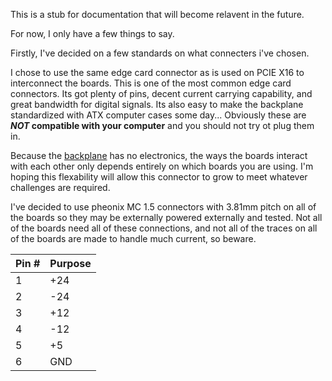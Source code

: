 This is a stub for documentation that will become relavent in the future.

For now, I only have a few things to say.

Firstly, I've decided on a few standards on what connecters i've chosen.

I chose to use the same edge card connector as is used on PCIE X16 to interconnect the boards. This is one of the most common edge card connectors. Its got plenty of pins, decent current carrying capability, and great bandwidth for digital signals. Its also easy to make the backplane standardized with ATX computer cases some day... Obviously these are ***NOT* compatible with your computer** and you should not try ot plug them in.

Because the [backplane](./Backplane/README.md) has no electronics, the ways the boards interact with each other only depends entirely on which boards you are using. I'm hoping this flexability will allow this connector to grow to meet whatever challenges are required.

I've decided to use pheonix MC 1.5 connectors with 3.81mm pitch on all of the boards so they may be externally powered externally and tested. Not all of the boards need all of these connections, and not all of the traces on all of the boards are made to handle much current, so beware.

|Pin #|Purpose|
|-----|-------|
|1|+24|
|2|-24|
|3|+12|
|4|-12|
|5|+5|
|6|GND|

